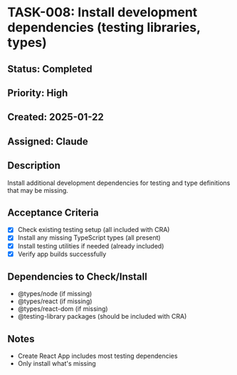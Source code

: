 # TASK-008: Install development dependencies (testing libraries, types)

## Status: Completed
## Priority: High
## Created: 2025-01-22
## Assigned: Claude

## Description
Install additional development dependencies for testing and type definitions that may be missing.

## Acceptance Criteria
- [x] Check existing testing setup (all included with CRA)
- [x] Install any missing TypeScript types (all present)
- [x] Install testing utilities if needed (already included)
- [x] Verify app builds successfully

## Dependencies to Check/Install
- @types/node (if missing)
- @types/react (if missing)
- @types/react-dom (if missing)
- @testing-library packages (should be included with CRA)

## Notes
- Create React App includes most testing dependencies
- Only install what's missing